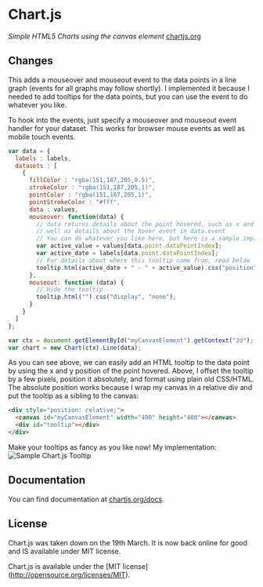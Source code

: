 Chart.js
=======
*Simple HTML5 Charts using the canvas element* [chartjs.org](http://www.chartjs.org)

## Changes
This adds a mouseover and mouseout event to the data points in a line graph (events for all graphs may follow shortly). I implemented it because I needed to add tooltips for the data points, but you can use the event to do whatever you like.

To hook into the events, just specify a mouseover and mouseout event handler for your dataset. This works for browser mouse events as well as mobile touch events.
```javascript
var data = {
  labels : labels,
  datasets : [
    {
      fillColor : "rgba(151,187,205,0.5)",
      strokeColor : "rgba(151,187,205,1)",
      pointColor : "rgba(151,187,205,1)",
      pointStrokeColor : "#fff",
      data : values,
      mouseover: function(data) {
        // data returns details about the point hovered, such as x and y position and index, as
        // well as details about the hover event in data.event
        // You can do whatever you like here, but here is a sample implementation of a tooltip
        var active_value = values[data.point.dataPointIndex];
        var active_date = labels[data.point.dataPointIndex];
        // For details about where this tooltip came from, read below
        tooltip.html(active_date + " - " + active_value).css("position", "absolute").css("left", data.point.x-17).css("top", data.point.y-55).css("display", 'block');
      },
      mouseout: function (data) {
        // Hide the tooltip
        tooltip.html("").css("display", "none");
      }
    }
  ]
};

var ctx = document.getElementById("myCanvasElement").getContext("2d");
var chart = new Chart(ctx).Line(data);
```

As you can see above, we can easily add an HTML tooltip to the data point by using the x and y position of the point hovered. Above, I offset the tooltip by a few pixels, position it absolutely, and format using plain old CSS/HTML. The absolute position works because I wrap my canvas in a relative div and put the tooltip as a sibling to the canvas:
```html
<div style="position: relative;">
  <canvas id="myCanvasElement" width="400" height="400"></canvas>
  <div id="tooltip"></div>
</div>
```

Make your tooltips as fancy as you like now! My implementation:
![Sample Chart.js Tooltip](http://github.com/jhdavids8/Chart.js/raw/master/sample_tooltip.png)

Documentation
-------
You can find documentation at [chartjs.org/docs](http://www.chartjs.org/docs).

License
-------
Chart.js was taken down on the 19th March. It is now back online for good and IS available under MIT license.

Chart.js is available under the [MIT license] (http://opensource.org/licenses/MIT).